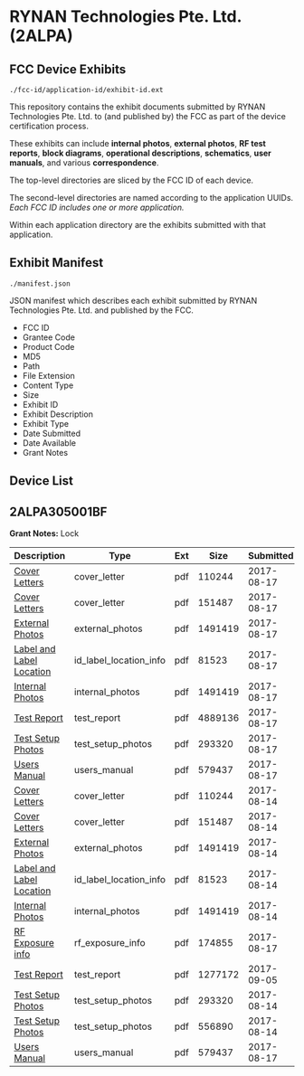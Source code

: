 # RYNAN Technologies Pte. Ltd. (2ALPA)
## FCC Device Exhibits

```
./fcc-id/application-id/exhibit-id.ext
```

This repository contains the exhibit documents submitted by RYNAN Technologies Pte. Ltd. to (and published by) the FCC as part of the device certification process.

These exhibits can include **internal photos**, **external photos**, **RF test reports**, **block diagrams**, **operational descriptions**, **schematics**, **user manuals**, and various **correspondence**.

The top-level directories are sliced by the FCC ID of each device.

The second-level directories are named according to the application UUIDs. *Each FCC ID includes one or more application.*

Within each application directory are the exhibits submitted with that application. 

## Exhibit Manifest

```
./manifest.json
```

JSON manifest which describes each exhibit submitted by RYNAN Technologies Pte. Ltd. and published by the FCC.

- FCC ID
- Grantee Code
- Product Code
- MD5
- Path
- File Extension
- Content Type
- Size
- Exhibit ID
- Exhibit Description
- Exhibit Type
- Date Submitted
- Date Available
- Grant Notes

## Device List
## 2ALPA305001BF
**Grant Notes:** Lock

| Description | Type | Ext | Size | Submitted | Available |
| ----------- | ---- | --- | ---- | --------- | --------- |
| [Cover Letters](2ALPA305001BF/6094be300f0591d1c28b9829b5d7b0bc/3510633.pdf) | cover_letter | pdf | 110244 | 2017-08-17 | 2017-08-17 |
| [Cover Letters](2ALPA305001BF/6094be300f0591d1c28b9829b5d7b0bc/3510634.pdf) | cover_letter | pdf | 151487 | 2017-08-17 | 2017-08-17 |
| [External Photos](2ALPA305001BF/6094be300f0591d1c28b9829b5d7b0bc/3510636.pdf) | external_photos | pdf | 1491419 | 2017-08-17 | 2018-02-10 |
| [Label and Label Location](2ALPA305001BF/6094be300f0591d1c28b9829b5d7b0bc/3510637.pdf) | id_label_location_info | pdf | 81523 | 2017-08-17 | 2017-08-17 |
| [Internal Photos](2ALPA305001BF/6094be300f0591d1c28b9829b5d7b0bc/3510636.pdf) | internal_photos | pdf | 1491419 | 2017-08-17 | 2018-02-10 |
| [Test Report](2ALPA305001BF/6094be300f0591d1c28b9829b5d7b0bc/3515815.pdf) | test_report | pdf | 4889136 | 2017-08-17 | 2017-08-17 |
| [Test Setup Photos](2ALPA305001BF/6094be300f0591d1c28b9829b5d7b0bc/3510644.pdf) | test_setup_photos | pdf | 293320 | 2017-08-17 | 2018-02-10 |
| [Users Manual](2ALPA305001BF/6094be300f0591d1c28b9829b5d7b0bc/3515771.pdf) | users_manual | pdf | 579437 | 2017-08-17 | 2018-02-10 |
| [Cover Letters](2ALPA305001BF/a72db1c493c58327c276ccfd5ebfb383/3510633.pdf) | cover_letter | pdf | 110244 | 2017-08-14 | 2017-08-17 |
| [Cover Letters](2ALPA305001BF/a72db1c493c58327c276ccfd5ebfb383/3510634.pdf) | cover_letter | pdf | 151487 | 2017-08-14 | 2017-08-17 |
| [External Photos](2ALPA305001BF/a72db1c493c58327c276ccfd5ebfb383/3510636.pdf) | external_photos | pdf | 1491419 | 2017-08-14 | 2018-02-10 |
| [Label and Label Location](2ALPA305001BF/a72db1c493c58327c276ccfd5ebfb383/3510637.pdf) | id_label_location_info | pdf | 81523 | 2017-08-14 | 2017-08-17 |
| [Internal Photos](2ALPA305001BF/a72db1c493c58327c276ccfd5ebfb383/3510636.pdf) | internal_photos | pdf | 1491419 | 2017-08-14 | 2018-02-10 |
| [RF Exposure info](2ALPA305001BF/a72db1c493c58327c276ccfd5ebfb383/3515770.pdf) | rf_exposure_info | pdf | 174855 | 2017-08-17 | 2017-08-17 |
| [Test Report](2ALPA305001BF/a72db1c493c58327c276ccfd5ebfb383/3543721.pdf) | test_report | pdf | 1277172 | 2017-09-05 | 2017-08-17 |
| [Test Setup Photos](2ALPA305001BF/a72db1c493c58327c276ccfd5ebfb383/3510644.pdf) | test_setup_photos | pdf | 293320 | 2017-08-14 | 2018-02-10 |
| [Test Setup Photos](2ALPA305001BF/a72db1c493c58327c276ccfd5ebfb383/2965314.pdf) | test_setup_photos | pdf | 556890 | 2017-08-14 | 2018-02-10 |
| [Users Manual](2ALPA305001BF/a72db1c493c58327c276ccfd5ebfb383/3515771.pdf) | users_manual | pdf | 579437 | 2017-08-17 | 2018-02-10 |
